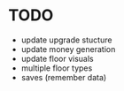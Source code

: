 


# TODO
- update upgrade stucture
- update money generation
- update floor visuals
- multiple floor types
- saves (remember data)


